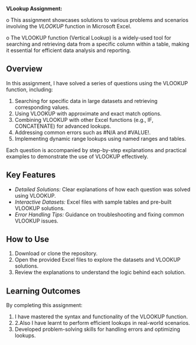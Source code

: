 **VLookup Assignment:**  

o This assignment showcases solutions to various problems and scenarios involving the *VLOOKUP* function in Microsoft Excel. 
  
o The VLOOKUP function (Vertical Lookup) is a widely-used tool for searching and retrieving data from a specific column within a table, making it essential for efficient data analysis and reporting.  

## Overview  

In this assignment, I have solved a series of questions using the VLOOKUP function, including:  

1. Searching for specific data in large datasets and retrieving corresponding values.  
2. Using VLOOKUP with approximate and exact match options.  
3. Combining VLOOKUP with other Excel functions (e.g., IF, CONCATENATE) for advanced lookups.  
4. Addressing common errors such as #N/A and #VALUE!.  
5. Implementing dynamic range lookups using named ranges and tables.  

Each question is accompanied by step-by-step explanations and practical examples to demonstrate the use of VLOOKUP effectively.  

## Key Features  

- *Detailed Solutions:* Clear explanations of how each question was solved using VLOOKUP.  
- *Interactive Datasets:* Excel files with sample tables and pre-built VLOOKUP solutions.  
- *Error Handling Tips:* Guidance on troubleshooting and fixing common VLOOKUP issues.  

## How to Use  

1. Download or clone the repository.  
2. Open the provided Excel files to explore the datasets and VLOOKUP solutions.  
3. Review the explanations to understand the logic behind each solution.  

## Learning Outcomes  

By completing this assignment:  

1. I have mastered the syntax and functionality of the VLOOKUP function.
2. 2.Also I have learnt to perform efficient lookups in real-world scenarios.   
3. Developed problem-solving skills for handling errors and optimizing lookups.
